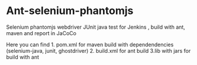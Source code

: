 # Ant-selenium-phantomjs
Selenium phantomjs webdriver JUnit java test for Jenkins , build with ant, maven and report in JaCoCo

Here you can find 
    1. pom.xml for maven build with dependendencies (selenium-java,  junit, ghostdriver)
    2. build.xml for ant build
    3.lib with jars for build with ant
    
